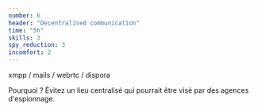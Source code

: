 ```yaml
---
number: 6
header: "Decentralised communication"
time: "5h"
skills: 3
spy_reduction: 3
incomfort: 2
---
```

xmpp / mails / webrtc / dispora

Pourquoi ? Évitez un lieu centralisé qui pourrait être visé par des agences d'espionnage.
 
